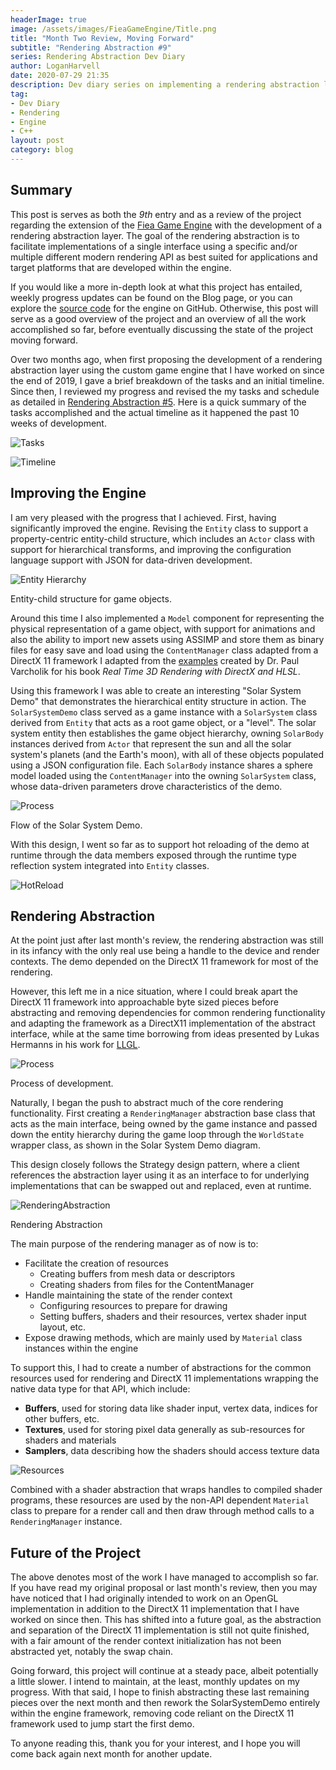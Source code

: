 ```yaml
---
headerImage: true
image: /assets/images/FieaGameEngine/Title.png
title: "Month Two Review, Moving Forward"
subtitle: "Rendering Abstraction #9"
series: Rendering Abstraction Dev Diary
author: LoganHarvell
date: 2020-07-29 21:35
description: Dev diary series on implementing a rendering abstraction layer within a custom game engine.
tag:
- Dev Diary
- Rendering
- Engine
- C++
layout: post
category: blog
---
```


## Summary

This post is serves as both the *9th* entry and as a review of the project regarding the extension of the [Fiea Game Engine](/fiea-game-engine) with the development of a rendering abstraction layer. The goal of the rendering abstraction is to facilitate implementations of a single interface using a specific and/or multiple different modern rendering API as best suited for applications and target platforms that are developed within the engine.

If you would like a more in-depth look at what this project has entailed, weekly progress updates can be found on the Blog page, or you can explore the [source code](https://github.com/LoganTHarvell/FieaGameEngine) for the engine on GitHub. Otherwise, this post will serve as a good overview of the project and an overview of all the work accomplished so far, before eventually discussing the state of the project moving forward.

Over two months ago, when first proposing the development of a rendering abstraction layer using the custom game engine that I have worked on since the end of 2019, I gave a brief breakdown of the tasks and an initial timeline. Since then, I reviewed my progress and revised the my tasks and schedule as detailed in [Rendering Abstraction #5](/rendering-abstraction-dev-diary-5). Here is a quick summary of the tasks accomplished and the actual timeline as it happened the past 10 weeks of development.

![Tasks](/assets/images/FieaGameEngine/TenWeekReviewTasks.png)

![Timeline](/assets/images/FieaGameEngine/TenWeekProgress.png)

## Improving the Engine

I am very pleased with the progress that I achieved. First, having significantly improved the engine. Revising the `Entity` class to support a property-centric entity-child structure, which includes an `Actor` class with support for hierarchical transforms, and improving the configuration language support with JSON for data-driven development.

![Entity Hierarchy](/assets/images/FieaGameEngine/NewEngineOwnershipHierarchy.png)
<figcaption class="caption">Entity-child structure for game objects.</figcaption>

Around this time I also implemented a `Model` component for representing the physical representation of a game object, with support for animations and also the ability to import new assets using ASSIMP and store them as binary files for easy save and load using the `ContentManager` class adapted from a DirectX 11 framework I adapted from the [examples](https://bitbucket.org/pvarcholik/real-time-3d-rendering-with-directx-and-hlsl/src/master/) created by Dr. Paul Varcholik for his book *Real Time 3D Rendering with DirectX and HLSL*.

Using this framework I was able to create an interesting "Solar System Demo" that demonstrates the hierarchical entity structure in action. The `SolarSystemDemo` class served as a game instance with a `SolarSystem` class derived from `Entity` that acts as a root game object, or a "level". The solar system entity then establishes the game object hierarchy, owning `SolarBody` instances derived from `Actor` that represent the sun and all the solar system's planets (and the Earth's moon), with all of these objects populated using a JSON configuration file. Each `SolarBody` instance shares a sphere model loaded using the `ContentManager` into the owning `SolarSystem` class, whose data-driven parameters drove characteristics of the demo.

![Process](/assets/images/FieaGameEngine/SolarSystemDemoFlow.png)
<figcaption class="caption">Flow of the Solar System Demo.</figcaption>

With this design, I went so far as to support hot reloading of the demo at runtime through the data members exposed through the runtime type reflection system integrated into `Entity` classes.

![HotReload](/assets/images/FieaGameEngine/HotReload.gif)

## Rendering Abstraction

At the point just after last month's review, the rendering abstraction was still in its infancy with the only real use being a handle to the device and render contexts. The demo depended on the DirectX 11 framework for most of the rendering.

However, this left me in a nice situation, where I could break apart the DirectX 11 framework into approachable byte sized pieces before abstracting and removing dependencies for common rendering functionality and adapting the framework as a DirectX11 implementation of the abstract interface, while at the same time borrowing from ideas presented by Lukas Hermanns in his work for [LLGL](https://github.com/LukasBanana/LLGL).

![Process](/assets/images/FieaGameEngine/Process.png)
<figcaption class="caption">Process of development.</figcaption>

Naturally, I began the push to abstract much of the core rendering functionality. First creating a `RenderingManager` abstraction base class that acts as the main interface, being owned by the game instance and passed down the entity hierarchy during the game loop through the `WorldState` wrapper class, as shown in the Solar System Demo diagram.

This design closely follows the Strategy design pattern, where a client references the abstraction layer using it as an interface to for underlying implementations that can be swapped out and replaced, even at runtime.

![RenderingAbstraction](/assets/images/FieaGameEngine/RenderingAbstraction.png)
<figcaption class="caption">Rendering Abstraction</figcaption>

The main purpose of the rendering manager as of now is to:

- Facilitate the creation of resources
  - Creating buffers from mesh data or descriptors
  - Creating shaders from files for the ContentManager
- Handle maintaining the state of the render context
  - Configuring resources to prepare for drawing
  - Setting buffers, shaders and their resources, vertex shader input layout, etc.
- Expose drawing methods, which are mainly used by `Material` class instances within the engine

To support this, I had to create a number of abstractions for the common resources used for rendering and DirectX 11 implementations wrapping the native data type for that API, which include:

- **Buffers**, used for storing data like shader input, vertex data, indices for other buffers, etc.
- **Textures**, used for storing pixel data generally as sub-resources for shaders and materials
- **Samplers**, data describing how the shaders should access texture data

![Resources](/assets/images/FieaGameEngine/Resources.png)

Combined with a shader abstraction that wraps handles to compiled shader programs, these resources are used by the non-API dependent `Material` class to prepare for a render call and then draw through method calls to a `RenderingManager` instance.

## Future of the Project

The above denotes most of the work I have managed to accomplish so far. If you have read my original proposal or last month's review, then you may have noticed that I had originally intended to work on an OpenGL implementation in addition to the DirectX 11 implementation that I have worked on since then. This has shifted into a future goal, as the abstraction and separation of the DirectX 11 implementation is still not quite finished, with a fair amount of the render context initialization has not been abstracted yet, notably the swap chain.

Going forward, this project will continue at a steady pace, albeit potentially a little slower. I intend to maintain, at the least, monthly updates on my progress. With that said, I hope to finish abstracting these last remaining pieces over the next month and then rework the SolarSystemDemo entirely within the engine framework, removing code reliant on the DirectX 11 framework used to jump start the first demo.

To anyone reading this, thank you for your interest, and I hope you will come back again next month for another update.
